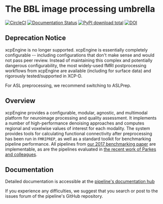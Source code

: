 # The BBL image processing umbrella

[![CircleCI](https://circleci.com/gh/PennBBL/xcpEngine/tree/master.svg?style=svg)](https://circleci.com/gh/PennBBL/xcpEngine/tree/master)
[![Documentation Status](https://readthedocs.org/projects/ansicolortags/badge/?version=latest)](http://xcpengine.readthedocs.io/?badge=latest)
[![PyPI download total](https://img.shields.io/pypi/v/xcpengine-container.svg)](https://pypi.org/project/xcpengine-container/)
[![DOI](https://zenodo.org/badge/DOI/10.5281/zenodo.3840960.svg)](https://doi.org/10.5281/zenodo.3840960)

## Deprecation Notice

xcpEngine is no longer supported.
xcpEngine is essentially completely configurable -- including configurations that don't make sense and would not pass peer review.
Instead of maintaining this complex and potentially dangerous configurability,
the most widely-used fMRI postprocessing workflows from xcpEngine are available (including for surface data) and rigorously tested/supported in XCP-D.

For ASL preprocessing, we recommend switching to ASLPrep.

## Overview

xcpEngine provides a configurable, modular, agnostic, and multimodal platform for neuroimage
processing and quality assessment. It implements a number of high-performance denoising approaches
and computes regional and voxelwise values of interest for each modality. The system provides tools
for calculating functional connectivity after preprocessing has been run in `FMRIPREP`, as well as
a standard toolkit for benchmarking pipeline performance. All pipelines from [our 2017 benchmarking
paper](https://www.ncbi.nlm.nih.gov/pubmed/28302591) are implementable, as are the pipelines
evaluated in [the recent work of Parkes and
colleagues](https://www.biorxiv.org/content/early/2017/11/05/156380).

## Documentation

Detailed documentation is accessible at the [pipeline's documentation
hub](http://xcpengine.readthedocs.io)

If you experience any difficulties, we suggest that you search or post to the
issues forum of the pipeline's GitHub repository.
